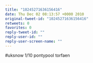 ```yaml
---
title: "10245271636156416"
date: Thu Dec 02 08:13:57 +0000 2010
original-tweet-id: "10245271636156416"
retweets: 0
favorites: 0
reply-tweet-id: ""
reply-user-id: ""
reply-user-screen-name: ""
---
```

#uksnow 1/10 pontypool torfaen
